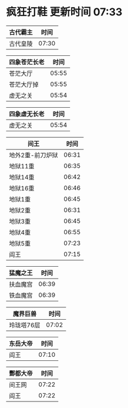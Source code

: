 # 疯狂打鞋 更新时间 07:33

| 古代霸主   | 时间    |
|--------|-------|
| 古代皇陵 | 07:30 |

| 四象苍茫长老   | 时间    |
|--------|-------|
| 苍茫大厅 | 05:55 |
| 苍茫大厅掉 | 05:55 |
| 虚无之关 | 05:54 |

| 四象虚无长老   | 时间    |
|--------|-------|
| 虚无之关 | 05:54 |

| 间王   | 时间    |
|--------|-------|
| 地外2重-前刀炉狱 | 06:31 |
| 地狱11重 | 06:35 |
| 地狱14重 | 06:42 |
| 地狱16重 | 06:46 |
| 地狱1重 | 06:45 |
| 地狱2重 | 06:31 |
| 地狱3重 | 06:45 |
| 地狱4重 | 06:55 |
| 地狱5重 | 07:23 |
| 阎王 | 07:15 |

| 猛魔之王   | 时间    |
|--------|-------|
| 扶血魔宫 | 06:39 |
| 铁血魔宫 | 06:39 |

| 魔界巨兽   | 时间    |
|--------|-------|
| 玲珑塔76层 | 07:02 |

| 东岳大帝   | 时间    |
|--------|-------|
| 阎王 | 07:10 |

| 酆都大帝   | 时间    |
|--------|-------|
| 间王网 | 07:22 |
| 阎王 | 07:22 |